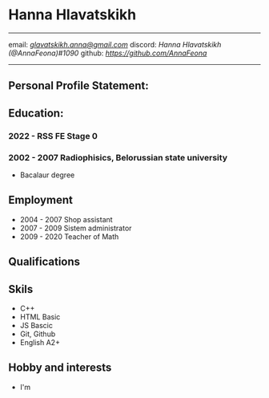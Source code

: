 # **Hanna Hlavatskikh**
********
email: *glavatskikh.anna@gmail.com*
discord: *Hanna Hlavatskikh (@AnnaFeona)#1090*
github: *https://github.com/AnnaFeona*
********
## Personal Profile Statement:

## Education:
### 2022 - RSS FE Stage 0
### 2002 - 2007 Radiophisics, Belorussian state university
* Bacalaur degree


## Employment
* 2004 - 2007 Shop assistant
* 2007 - 2009 Sistem administrator
* 2009 - 2020 Teacher of Math 


## Qualifications


## Skils
* C++ 
* HTML Basic
* JS Bascic
* Git, Github
* English A2+


## Hobby and interests
* I'm 